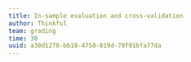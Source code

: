 ```yaml
---
title: In-sample evaluation and cross-validation
author: Thinkful
team: grading
time: 30
uuid: a30d1270-bb10-4750-819d-79f91bfa77da
---
```


<jupyter notebook-name="in_sample_and_cross_validation" course-code="DSBC" />